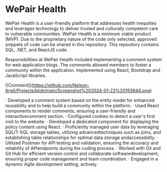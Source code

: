 # WePair Health

WePair Health is a user-friendly platform that addresses health inequities and leverages technology to deliver trusted and culturally competent care to vulnerable communities. WePair Health is a minimum viable product (MVP). Due to the proprietary nature of the code only selected, approved snippets of code can be shared in this repository. This repository contains SQL, .NET, and ReactJS code.

Responsibilities at WePair Health included implementing a comment system for web application blogs. The comments allowed members to foster a community within the application. Implemented using React, Bootstrap and JavaScript libraries.

![Comment]((https://github.com/Nelson-Arg0/Projects/blob/main/Screenshot%202024-01-23%20193844.png)

· Developed a comment system based on the entity model for enhanced reusability and to help build a community within the platform.
· Used React components to render comments, ensuring a user-friendly and interactivecomment section.
· Configured cookies to detect a user's first visit to the website.
· Developed a dedicated component for displaying the policy content using React.
· Proficiently managed user data by leveraging SQL/T-SQL storage tables, utilizing advancedtechniques such as joins, and establishing table relationships for optimal data storage andaccessibility.
· Utilized Postman for API testing and validation, ensuring the accuracy and reliability of APIendpoints during the coding process.
· Worked with Git and Git Hub for efficient version control and collaborate softwaredevelopment, ensuring proper code management and team coordination.
· Engaged in a dynamic Agile development setting, actively.

